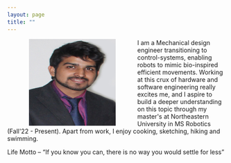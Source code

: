 ```yaml
---
layout: page
title: ""
---
```


<img align="left" width="200" height="200" src="/assets/my_photo.jpg" hspace=50 vspace=0>

I am a Mechanical design engineer transitioning to control-systems, enabling robots to mimic bio-inspired efficient movements. Working at this crux of hardware and software engineering really excites me, and I aspire to build a deeper understanding on this topic through my master's at Northeastern University in MS Robotics (Fall'22 - Present). Apart from work, I enjoy cooking, sketching, hiking and swimming.

Life Motto – “If you know you can, there is no way you would settle for less”
